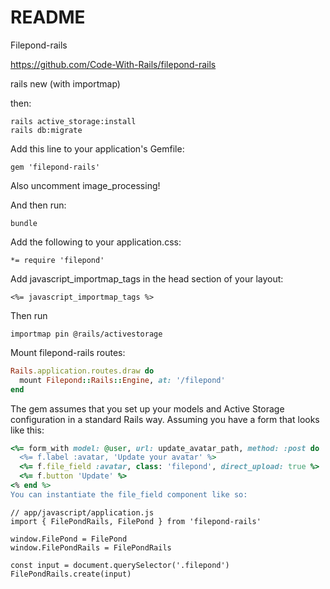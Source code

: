 # README

Filepond-rails

https://github.com/Code-With-Rails/filepond-rails

rails new (with importmap)

then:
```
rails active_storage:install
rails db:migrate
```
Add this line to your application's Gemfile:
```
gem 'filepond-rails'
```
Also uncomment image_processing!

And then run:
```
bundle
```
Add the following to your application.css:
```
*= require 'filepond'
```
Add javascript_importmap_tags in the head section of your layout:
```
<%= javascript_importmap_tags %>
```
Then run
```
importmap pin @rails/activestorage
```
Mount filepond-rails routes:
```ruby
Rails.application.routes.draw do
  mount Filepond::Rails::Engine, at: '/filepond'
end
```
The gem assumes that you set up your models and Active Storage configuration in a standard Rails way. Assuming you have a form that looks like this:
```ruby
<%= form_with model: @user, url: update_avatar_path, method: :post do |f| %>
  <%= f.label :avatar, 'Update your avatar' %>
  <%= f.file_field :avatar, class: 'filepond', direct_upload: true %>
  <%= f.button 'Update' %>
<% end %>
You can instantiate the file_field component like so:
```
```
// app/javascript/application.js
import { FilePondRails, FilePond } from 'filepond-rails'

window.FilePond = FilePond
window.FilePondRails = FilePondRails

const input = document.querySelector('.filepond')
FilePondRails.create(input)
```
